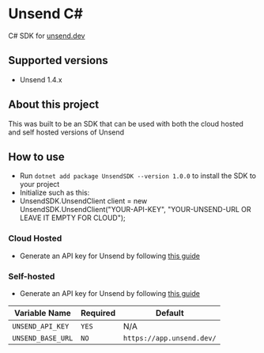 # Unsend C#

C# SDK for [unsend.dev](https://unsend.dev)

## Supported versions
- Unsend 1.4.x

## About this project
This was built to be an SDK that can be used with both the cloud hosted and self hosted versions of Unsend

## How to use

- Run `dotnet add package UnsendSDK --version 1.0.0` to install the SDK to your project
- Initialize such as this:
- UnsendSDK.UnsendClient client = new UnsendSDK.UnsendClient("YOUR-API-KEY", "YOUR-UNSEND-URL OR LEAVE IT EMPTY FOR CLOUD");

### Cloud Hosted

- Generate an API key for Unsend by following [this guide](https://app.unsend.dev/dev-settings/api-keys)

### Self-hosted
- Generate an API key for Unsend by following [this guide](https://app.unsend.dev/dev-settings/api-keys)

| Variable Name     | Required | Default                      |
|-------------------|----------|------------------------------|
| `UNSEND_API_KEY`  | `YES`    | N/A                          |
| `UNSEND_BASE_URL` | `NO`     | `https://app.unsend.dev/` |

